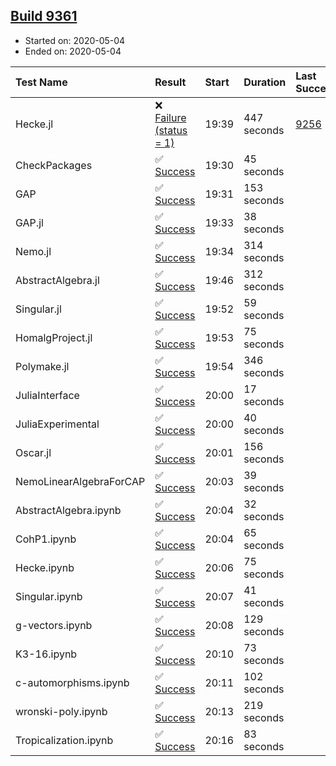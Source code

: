 ## [Build 9361](https://oscarci.mathematik.uni-kl.de/job/oscar/9361/)

* Started on: 2020-05-04
* Ended on: 2020-05-04

| Test Name    | Result | Start | Duration | Last Success | First Failure |
|:-------------|:-------|:------|:---------|:-------------|:--------------|
| Hecke.jl | ❌ [Failure (status = 1)](https://oscarci.mathematik.uni-kl.de/job/oscar/9361/artifact/logs/build-9361/Hecke.jl.log) | 19:39 | 447 seconds | [9256](https://oscarci.mathematik.uni-kl.de/job/oscar/9256/) | [9257](https://oscarci.mathematik.uni-kl.de/job/oscar/9257/) |
| CheckPackages | ✅ [Success](https://oscarci.mathematik.uni-kl.de/job/oscar/9361/artifact/logs/build-9361/CheckPackages.log) | 19:30 | 45 seconds |  |  |
| GAP | ✅ [Success](https://oscarci.mathematik.uni-kl.de/job/oscar/9361/artifact/logs/build-9361/GAP.log) | 19:31 | 153 seconds |  |  |
| GAP.jl | ✅ [Success](https://oscarci.mathematik.uni-kl.de/job/oscar/9361/artifact/logs/build-9361/GAP.jl.log) | 19:33 | 38 seconds |  |  |
| Nemo.jl | ✅ [Success](https://oscarci.mathematik.uni-kl.de/job/oscar/9361/artifact/logs/build-9361/Nemo.jl.log) | 19:34 | 314 seconds |  |  |
| AbstractAlgebra.jl | ✅ [Success](https://oscarci.mathematik.uni-kl.de/job/oscar/9361/artifact/logs/build-9361/AbstractAlgebra.jl.log) | 19:46 | 312 seconds |  |  |
| Singular.jl | ✅ [Success](https://oscarci.mathematik.uni-kl.de/job/oscar/9361/artifact/logs/build-9361/Singular.jl.log) | 19:52 | 59 seconds |  |  |
| HomalgProject.jl | ✅ [Success](https://oscarci.mathematik.uni-kl.de/job/oscar/9361/artifact/logs/build-9361/HomalgProject.jl.log) | 19:53 | 75 seconds |  |  |
| Polymake.jl | ✅ [Success](https://oscarci.mathematik.uni-kl.de/job/oscar/9361/artifact/logs/build-9361/Polymake.jl.log) | 19:54 | 346 seconds |  |  |
| JuliaInterface | ✅ [Success](https://oscarci.mathematik.uni-kl.de/job/oscar/9361/artifact/logs/build-9361/JuliaInterface.log) | 20:00 | 17 seconds |  |  |
| JuliaExperimental | ✅ [Success](https://oscarci.mathematik.uni-kl.de/job/oscar/9361/artifact/logs/build-9361/JuliaExperimental.log) | 20:00 | 40 seconds |  |  |
| Oscar.jl | ✅ [Success](https://oscarci.mathematik.uni-kl.de/job/oscar/9361/artifact/logs/build-9361/Oscar.jl.log) | 20:01 | 156 seconds |  |  |
| NemoLinearAlgebraForCAP | ✅ [Success](https://oscarci.mathematik.uni-kl.de/job/oscar/9361/artifact/logs/build-9361/NemoLinearAlgebraForCAP.log) | 20:03 | 39 seconds |  |  |
| AbstractAlgebra.ipynb | ✅ [Success](https://oscarci.mathematik.uni-kl.de/job/oscar/9361/artifact/logs/build-9361/AbstractAlgebra.ipynb.log) | 20:04 | 32 seconds |  |  |
| CohP1.ipynb | ✅ [Success](https://oscarci.mathematik.uni-kl.de/job/oscar/9361/artifact/logs/build-9361/CohP1.ipynb.log) | 20:04 | 65 seconds |  |  |
| Hecke.ipynb | ✅ [Success](https://oscarci.mathematik.uni-kl.de/job/oscar/9361/artifact/logs/build-9361/Hecke.ipynb.log) | 20:06 | 75 seconds |  |  |
| Singular.ipynb | ✅ [Success](https://oscarci.mathematik.uni-kl.de/job/oscar/9361/artifact/logs/build-9361/Singular.ipynb.log) | 20:07 | 41 seconds |  |  |
| g-vectors.ipynb | ✅ [Success](https://oscarci.mathematik.uni-kl.de/job/oscar/9361/artifact/logs/build-9361/g-vectors.ipynb.log) | 20:08 | 129 seconds |  |  |
| K3-16.ipynb | ✅ [Success](https://oscarci.mathematik.uni-kl.de/job/oscar/9361/artifact/logs/build-9361/K3-16.ipynb.log) | 20:10 | 73 seconds |  |  |
| c-automorphisms.ipynb | ✅ [Success](https://oscarci.mathematik.uni-kl.de/job/oscar/9361/artifact/logs/build-9361/c-automorphisms.ipynb.log) | 20:11 | 102 seconds |  |  |
| wronski-poly.ipynb | ✅ [Success](https://oscarci.mathematik.uni-kl.de/job/oscar/9361/artifact/logs/build-9361/wronski-poly.ipynb.log) | 20:13 | 219 seconds |  |  |
| Tropicalization.ipynb | ✅ [Success](https://oscarci.mathematik.uni-kl.de/job/oscar/9361/artifact/logs/build-9361/Tropicalization.ipynb.log) | 20:16 | 83 seconds |  |  |
